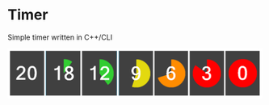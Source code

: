 # Timer
Simple timer written in C++/CLI

![Timer](https://github.com/marta-krzyk-dev/Timer/blob/master/licznik.png?raw=true)
